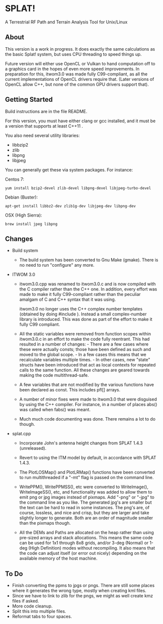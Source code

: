 # SPLAT!

A Terrestrial RF Path and Terrain Analysis Tool for Unix/Linux

## About

This version is a work in progress. It does exactly the same calculations as the basic
Splat! system, but uses CPU threading to speed things up.

Future version will either use OpenCL or Vulkan to hand computation off to a graphics
card in the hopes of even more speed improvements. In preparation for this, itwom3.0 was
made fully C99-compliant, as all the current implementations of OpenCL drivers require
that. (Later versions of OpenCL allow C++, but none of the common GPU drivers support that).

## Getting Started

Build instructions are in the file README.

For this version, you must have either clang or gcc installed, and it must be a version that supports at
least C++11 .

You also need several utility libraries:
* libbzip2
* zlib
* libpng
* libjpeg

You can generally get these via system packages. For instance:
    
Centos 7:

`yum install bzip2-devel zlib-devel libpng-devel libjpeg-turbo-devel`

Debian (Buster):

`apt-get install libbz2-dev zlib1g-dev libjpeg-dev libpng-dev`

OSX (High Sierra):

`brew install jpeg libpng`

## Changes

* Build system

  * The build system has been converted to Gnu Make (gmake). There is no need to run "configure" any more.

* ITWOM 3.0

  * itwom3.0.cpp was renamed to itwom3.0.c and is now compiled with the C compiler rather than the C++ one.
    In addition, every effort was made to make it fully C99-compliant rather than the peculiar amalgam of C
    and C++ syntax that it was using.
  
    itwom3.0 no longer uses the C++ complex number templates (obtained by doing #include <complex>). Instead
    a small complex-number library is introduced. This was done as part of the effort to make it fully
    C99 compliant.

  * All the static variables were removed from function scopes within itwom3.0.c in an effort to make the code
    fully reentrant. This had resulted in a number of changes:
        - There are a few cases where these were actually consts; those have been defined as such
        and moved to the global scope.
        - In a few cases this means that we recalculate variables multiple times.
        - In other cases, new "state" structs have been introduced that act as local contexts for repeated
        calls to the same function.
    All these changes are geared towards making the code multithread-safe.
    
  * A few variables that are not modified by the various functions have been declared as const. This includes
    pfl[] arrays.

  * A number of minor fixes were made to itwom3.0 that were disguised by using the C++ compiler. For instance,
    in a number of places abs() was called when fabs() was meant.
    
  * Much much code documenting was done. There remains a lot to do though.

* splat.cpp

  * Incorporate John's antenna height changes from SPLAT 1.4.3 (unreleased).
  
  * Revert to using the ITM model by default, in accordance with SPLAT 1.4.3.
  
  * The PlotLOSMap() and PlotLRMap() functions have been converted to run multithreaded if a "-mt" flag is
    passed on the command line.

  * WritePPM(), WritePPMSS(), etc were converted to WriteImage(), WriteImageSS(), etc, and functionality
    was added to allow them to emit png or jpg images instead of pixmaps. Add "-png" or "-jpg" to the command
    line as you like. The generated jpg's are smaller but the text can be hard to read in some instances. The
    png's are, of course, lossless, and nice and crisp, but they are larger and take slightly longer to generate.
    Both are an order of magnitude smaller than the pixmaps though.
    
  * All the DEMs and Paths are allocated on the heap rather than using pre-sized arrays and stack allocations.
    This means the same code can be used for 1x1 through 8x8 grids, and/or 3-deg (Normal) or 1-deg (High Definition)
    modes without recompiling. It also means that the code can adjust itself (or error out nicely) depending on the
    available memory of the host machine.

## To Do

* Finish converting the ppms to jpgs or pngs. There are still some places where it generates the wrong type, mostly
  when creating kml files.
* Since we have to link to zlib for the pngs, we might as well create kmz files if asked.
* More code cleanup.
* Split this into multiple files.
* Reformat tabs to four spaces.
